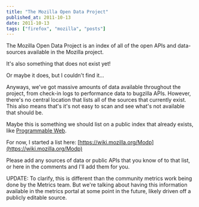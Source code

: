 ```yaml
---
title: "The Mozilla Open Data Project"
published_at: 2011-10-13
date: 2011-10-13
tags: ["firefox", "mozilla", "posts"]
---
```

The Mozilla Open Data Project is an index of all of the open APIs and data-sources available in the Mozilla project.

It's also something that does not exist yet!

Or maybe it does, but I couldn't find it...

Anyways, we've got massive amounts of data available throughout the project, from check-in logs to performance data to bugzilla APIs. However, there's no central location that lists all of the sources that currently exist. This also means that's it's not easy to scan and see what's not available that should be.

Maybe this is something we should list on a public index that already exists, like [Programmable Web](http://www.programmableweb.com/).

For now, I started a list here: [https://wiki.mozilla.org/Modp](https://wiki.mozilla.org/Modp)

Please add any sources of data or public APIs that you know of to that list, or here in the comments and I'll add them for you.

UPDATE: To clarify, this is different than the community metrics work being done by the Metrics team. But we're talking about having this information available in the metrics portal at some point in the future, likely driven off a publicly editable source.
